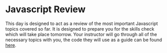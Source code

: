 # Javascript Review

This day is designed to act as a review of the most important Javascript topics covered so far. It is designed to prepare you for the skills check which will take place tomorrow. Your instructor will go through all of the necessary topics with you, the code they will use as a guide can be found [here](lectureCode.js).
